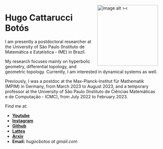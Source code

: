 <p><img src="https://raw.githubusercontent.com/Poohnilista/Poohnilista.github.io/master/Images/pooh.jpg" alt="image alt ><" width="200" height="200" style="float:right"></p>
<h1 id="hugo-cattarucci-botós">Hugo Cattarucci Botós</h1>
<p>I am presently a postdoctoral researcher at the University of São Paulo (Instituto de Matemática e Estatística - IME) in Brazil. 

My research focuses mainly on hyperbolic geometry, differential topology, and geometric topology. Currently, I am interested in dynamical systems as well.</p>

Previously, I was a postdoc at the Max-Planck-Institut für Mathematik (MPIM) in Germany, from March 2023 to August 2023, and a temporary professor at the University of São Paulo (Instituto de Ciências Matemáticas e de Computação - ICMC), from July 2022 to February 2023.




Find me at:

- [**Youtube**](https://www.youtube.com/channel/UCgYEmF0Qchq9iYZnJC_bIOA)
- [**Instagram**](https://www.instagram.com/poohnilista/)
- [**Github**](https://github.com/HugoCBotos)
- [**Lattes**](http://lattes.cnpq.br/3180578353518979)
- [**Arxiv**](http://lattes.cnpq.br/3180578353518979](https://arxiv.org/search/math?searchtype=author&query=Bot%C3%B3s,+H+C)https://arxiv.org/search/math?searchtype=author&query=Bot%C3%B3s,+H+C)
- **Email:** *hugocbotos at gmail.com*





